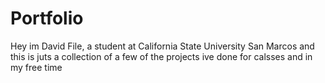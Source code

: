 # Portfolio
Hey im David File, a student at California State University San Marcos and this is juts a collection of a few of the projects ive done for calsses and in my free time
